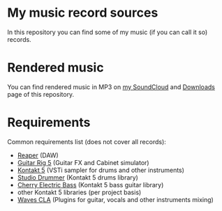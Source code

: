 # My music record sources
In this repository you can find some of my music (if you can call it so) records.

# Rendered music
You can find rendered music in MP3 on [my SoundCloud](https://soundcloud.com/skobkin) and [Downloads](https://bitbucket.org/skobkin/music/downloads/) page of this repository.

# Requirements
Common requirements list (does not cover all records):

* [Reaper](https://www.reaper.fm/) (DAW)
* [Guitar Rig 5](https://www.native-instruments.com/en/products/komplete/guitar/guitar-rig-5-pro/) (Guitar FX and Cabinet simulator)
* [Kontakt 5](https://www.native-instruments.com/en/products/komplete/samplers/kontakt-5/) (VSTi sampler for drums and other instruments)
* [Studio Drummer](https://www.native-instruments.com/en/products/komplete/drums/studio-drummer/) (Kontakt 5 drums library)
* [Cherry Electric Bass](https://www.orangetreesamples.com/products/cherry-electric-bass) (Kontakt 5 bass guitar library)
* other Kontakt 5 libraries (per project basis)
* [Waves CLA](https://www.waves.com/bundles/chris-lord-alge-signature-series) (Plugins for guitar, vocals and other instruments mixing)